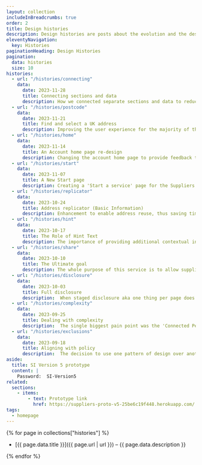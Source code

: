 ```yaml
---
layout: collection
includeInBreadcrumbs: true
order: 2
title: Design histories
description: Design histories are posts about the evolution and the design decisions of the service. They are smaller than case studies and provide a snapshot on a section of the whole service.
eleventyNavigation:
  key: Histories
paginationHeading: Design Histories
pagination:
  data: histories
  size: 10
histories:
  - url: "/histories/connecting"
    data:
      date: 2023-11-28
      title: Connecting sections and data
      description: How we connected separate sections and data to reduce duplication and improve the service overall user experience.
  - url: "/histories/postcode"
    data:
      date: 2023-11-21
      title: Find and select a UK address
      description: Improving the user experience for the majority of the users, adding a UK postcode search functionality.
  - url: "/histories/home"
    data:
      date: 2023-11-14
      title: An Account home page re-design
      description: Changing the account home page to provide feedback to the user on their progress through the initial journey and timestamps for a returning user.
  - url: "/histories/start"
    data:
      date: 2023-11-07
      title: A New Start page
      description: Creating a 'Start a service' page for the Suppliers information service.
  - url: "/histories/replicator"
    data:
      date: 2023-10-24
      title: Address replicator (Basic Information)
      description: Enhancement to enable address reuse, thus saving time and improving accuracy.
  - url: "/histories/hint"
    data:
      date: 2023-10-17
      title: The Role of Hint Text
      description: The importance of providing additional contextual information, often referred to as Hint Text.
  - url: "/histories/share"
    data:
      date: 2023-10-10
      title: The Ultimate goal
      description: The whole purpose of this service is to allow suppliers to share their core data, how are we improving this goal.
  - url: "/histories/disclosure"
    data:
      date: 2023-10-03
      title: Full disclosure
      description:  When staged disclosure aka one thing per page does not work, and progressive disclosure does not fit the context.
  - url: "/histories/complexity"
    data:
      date: 2023-09-25
      title: Dealing with complexity
      description:  The single biggest pain point was the 'Connected Persons' part of the journey, 100% of the users struggled in some way.
  - url: "/histories/exclusions"
    data:
      date: 2023-09-18
      title: Aligning with policy
      description:  The decision to use one pattern of design over another, in order to align with policy intent.
aside:
  title: SI Version 5 prototype
  content: |
    Password:  SI-Version5
related:
  sections:
    - items:
        - text: Prototype link
          href: https://suppliers-proto-v5-25be6c19f448.herokuapp.com/
tags:
  - homepage
---
```


{% for page in collections["histories"] %}

- [{{ page.data.title }}]({{ page.url | url }}) – {{ page.data.description }}

{% endfor %}
